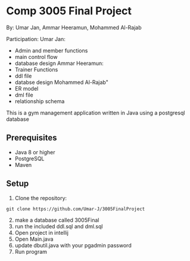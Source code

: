 # Comp 3005 Final Project
By: Umar Jan, Ammar Heeramun, Mohammed Al-Rajab

Participation:
Umar Jan: 
- Admin and member functions
- main control flow
- database design
Ammar Heeramun:
- Trainer Functions
- ddl file
- databse design
Mohammed Al-Rajab"
- ER model
- dml file
- relationship schema

This is a gym management application written in Java using a postgresql database

## Prerequisites

- Java 8 or higher
- PostgreSQL
- Maven

## Setup

1. Clone the repository:  

`git clone https://github.com/Umar-J/3005FinalProject`

2. make a database called 3005Final
3. run the included ddl.sql and dml.sql
4. Open project in intellij
5. Open Main.java
6. update dbutil.java with your pgadmin password
7. Run program
